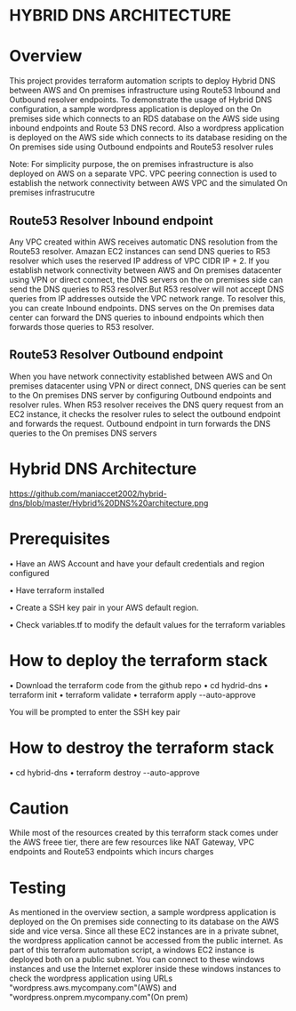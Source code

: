 # HYBRID DNS ARCHITECTURE
# Overview
This project provides terraform automation scripts to deploy Hybrid DNS between AWS and On premises infrastructure using Route53 Inbound and Outbound resolver endpoints. 
To demonstrate the usage of Hybrid DNS configuration, a sample wordpress application is deployed on the On premises side which connects to an RDS database on the AWS side using inbound endpoints and Route 53 DNS record. Also a wordpress application is deployed on the AWS side which connects to its database residing on the On premises side using Outbound endpoints and Route53 resolver rules

Note:
For simplicity purpose, the on premises infrastructure is also deployed on AWS on a separate VPC. VPC peering connection is used to establish the network connectivity between AWS VPC and the simulated On premises infrastrucutre

## Route53 Resolver Inbound endpoint
Any VPC created within AWS receives automatic DNS resolution from the Route53 resolver. Amazan EC2 instances can send DNS queries to R53 resolver which uses the reserved IP address of VPC CIDR IP + 2. If you establish network connectivity between AWS and On premises datacenter using VPN or direct connect, the DNS servers on the on premises side can send the DNS queries to R53 resolver.But R53 resolver will not accept DNS queries from IP addresses outside the VPC network range. To resolver this, you can create Inbound endpoints. DNS serves on the On premises data center can forward the DNS queries to inbound endpoints which then forwards those queries to R53 resolver. 

## Route53 Resolver Outbound endpoint
When you have network connectivity established between AWS and On premises datacenter using VPN or direct connect, DNS queries can be sent to the On premises DNS server by configuring Outbound endpoints and resolver rules. When R53 resolver receives the DNS query request from an EC2 instance, it checks the resolver rules to select the outbound endpoint and forwards the request. Outbound endpoint in turn forwards the DNS queries to the On premises DNS servers

# Hybrid DNS Architecture

https://github.com/maniaccet2002/hybrid-dns/blob/master/Hybrid%20DNS%20architecture.png


# Prerequisites
•	Have an AWS Account and have your default credentials and region configured

•	Have terraform installed

•	Create a SSH key pair in your AWS default region.

•	Check variables.tf to modify the default values for the terraform variables


# How to deploy the terraform stack
•	Download the terraform code from the github repo
•	cd hydrid-dns
•	terraform init
•	terraform validate
•	terraform apply --auto-approve


You will be prompted to enter the SSH key pair

# How to destroy the terraform stack
•	cd hybrid-dns
•	terraform destroy --auto-approve


# Caution
While most of the resources created by this terraform stack comes under the AWS freee tier, there are few resources like NAT Gateway, VPC endpoints and Route53 endpoints which incurs charges

# Testing 
As mentioned in the overview section, a sample wordpress application is deployed on the On premises side connecting to its database on the AWS side and vice versa. Since all these EC2 instances are in a private subnet, the wordpress application cannot be accessed from the public internet. As part of this terraform automation script, a windows EC2 instance is deployed both on a public subnet. You can connect to these windows instances and use the Internet explorer inside these windows instances to check the wordpress application using URLs "wordpress.aws.mycompany.com"(AWS) and "wordpress.onprem.mycompany.com"(On prem)

